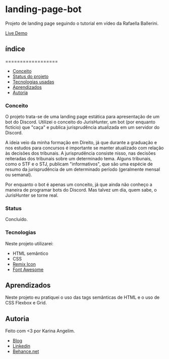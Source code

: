 # landing-page-bot
 Projeto de landing page seguindo o tutorial em vídeo da Rafaella Ballerini.

 [Live Demo](#)

## índice
 ==================
 * [Conceito](#Conceito)
 * [Status do projeto](#Status)
 * [Tecnologias usadas](#Tecnologias)
 * [Aprendizados](#Aprendizados)
 * [Autoria](#autoria)

### Conceito
 O projeto trata-se de uma landing page estática para apresentação de um bot do Discord. Utilizei o conceito do JurisHunter, um bot (por enquanto fictício) que "caça" e publica jurisprudência atualizada em um servidor do Discord.

 A ideia veio da minha formação em Direito, já que durante a graduação e nos estudos para concursos é importante se manter atualizado com relação às decisões dos tribunais. A jurisprudência consiste nisso, nas decisões reiteradas dos tribunais sobre um determinado tema. Alguns tribunais, como o STF e o STJ, publicam "informativos", que são uma espécie de resumo da jurisprudência de um determinado período (geralmente mensal ou semanal).

 Por enquanto o bot é apenas um conceito, já que ainda não conheço a maneira de programar bots do Discord. Mas talvez um dia, quem sabe, o JurisHunter se torne real.

### Status
 Concluído.

### Tecnologias
 Neste projeto utilizarei:
 - HTML semântico
 - CSS
 - [Remix Icon](https://remixicon.com/)
 - [Font Awesome](https://fontawesome.com/)

## Aprendizados
 Neste projeto eu pratiquei o uso das tags semânticas de HTML e o uso de CSS Flexbox e Grid.

## Autoria
 Feito com <3 por Karina Angelim.

 - [Blog](https://dev.to/akarinaa)
 - [Linkedin](https://www.linkedin.com/in/karinaangelim)
 - [Behance.net](https://www.behance.net/kahbarros)
